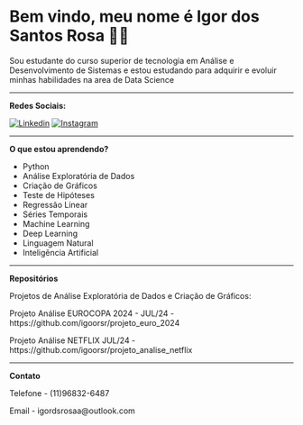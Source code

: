 <h1>Bem vindo, meu nome é Igor dos Santos Rosa 🤙🏾</h1>
<p>Sou estudante do curso superior de tecnologia em Análise e Desenvolvimento de Sistemas e estou estudando para adquirir e evoluir minhas habilidades na area de Data Science</p>

<hr>

<p><b>Redes Sociais:</b></p>

[![Linkedin](https://img.shields.io/badge/LinkedIn-0077B5?style=for-the-badge&logo=linkedin&logoColor=white)](https://www.linkedin.com/in/igordsrosa/)
[![Instagram](https://img.shields.io/badge/Instagram-E4405F?style=for-the-badge&logo=instagram&logoColor=white)](https://www.instagram.com/igoorsr_/)

<hr>

<p><b>O que estou aprendendo?</b></p>
<ul>
  <li>Python</li>
  <li>Análise Exploratória de Dados</li>
  <li>Criação de Gráficos</li>
  <li>Teste de Hipóteses</li>
  <li>Regressão Linear</li>
  <li>Séries Temporais</li>
  <li>Machine Learning</li>
  <li>Deep Learning</li>
  <li>Linguagem Natural</li>
  <li>Inteligência Artificial</li>
</ul>

<hr>

<p><b>Repositórios</b></p>
<p>Projetos de Análise Exploratória de Dados e Criação de Gráficos:</p>

<p>Projeto Análise EUROCOPA 2024 - JUL/24 - https://github.com/igoorsr/projeto_euro_2024</p>
<p>Projeto Análise NETFLIX JUL/24 - https://github.com/igoorsr/projeto_analise_netflix</p>

<hr>

<p><b>Contato</b></p>
<p>Telefone - (11)96832-6487</p>
<p>Email - igordsrosaa@outlook.com</p>

